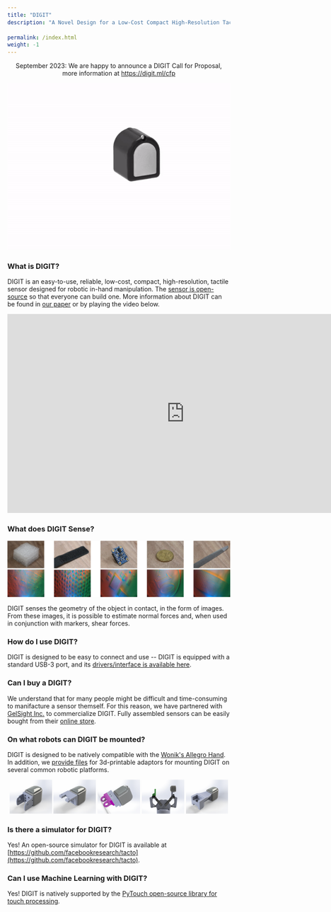 ```yaml
---
title: "DIGIT"
description: "A Novel Design for a Low-Cost Compact High-Resolution Tactile Sensor with Application to In-Hand Manipulation"

permalink: /index.html
weight: -1
---
```


<p  align="center"; >
September 2023: We are happy to announce a DIGIT Call for Proposal, more information at 
<a href="https://digit.ml/cfp">https://digit.ml/cfp</a>
</p>

<p align="center">
  <img src="assets/digit.gif" />
</p>


### What is DIGIT?

DIGIT is an easy-to-use, reliable, low-cost, compact, high-resolution, tactile sensor designed for robotic in-hand manipulation.
The [sensor is open-source](https://github.com/facebookresearch/digit-design) so that everyone can build one.
More information about DIGIT can be found in [our paper](https://arxiv.org/abs/2005.14679) or by playing the video below.

<p align="center">
<iframe width="800" height="450" src="https://www.youtube-nocookie.com/embed/F73kkqiHGwE" frameborder="0" allow="accelerometer; autoplay; encrypted-media; gyroscope; picture-in-picture" allowfullscreen></iframe>
</p>

### What does DIGIT Sense?

<p align="center">
  <img src="assets/digit-output.png" />
</p>

DIGIT senses the geometry of the object in contact, in the form of images. From these images, it is possible to estimate normal forces and, when used in conjunction with markers, shear forces. 

### How do I use DIGIT?

DIGIT is designed to be easy to connect and use -- DIGIT is equipped with a standard USB-3 port, and its [drivers/interface is available here](https://github.com/facebookresearch/digit-interface).

### Can I buy a DIGIT?

We understand that for many people might be difficult and time-consuming to manifacture a sensor themself.
For this reason, we have partnered with [GelSight Inc.](https://gelsight.com/) to commercialize DIGIT.
Fully assembled sensors can be easily bought from their [online store](https://gelsight.com/product/digit-tactile-sensor/).

### On what robots can DIGIT be mounted?

DIGIT is designed to be natively compatible with the [Wonik's Allegro Hand](http://wiki.wonikrobotics.com/AllegroHandWiki/index.php/Allegro_Hand).
In addition, we [provide files](https://github.com/facebookresearch/digit-design/tree/master/adaptors) for 3d-printable adaptors for mounting DIGIT on several common robotic platforms.

<p align="middle">
  <img src="/assets/adaptor-allegro.png" width="19%" />
  <img src="/assets/adaptor-interbotix.png" width="19%" />
  <img src="/assets/adaptor-robotiq-3-finger.png" width="19%" />
  <img src="/assets/adaptor-robotiq-2f85.png" width="19%" /> 
  <img src="/assets/adaptor-schunk.png" width="19%" />
</p>

### Is there a simulator for DIGIT? 

Yes! An open-source simulator for DIGIT is available at [https://github.com/facebookresearch/tacto](https://github.com/facebookresearch/tacto).

### Can I use Machine Learning with DIGIT?

Yes! DIGIT is natively supported by the [PyTouch open-source library for touch processing](https://github.com/facebookresearch/pytouch).


